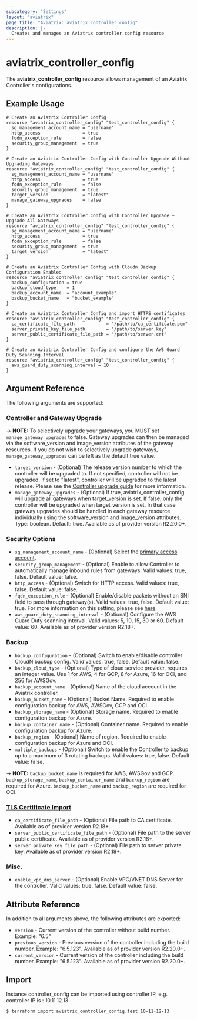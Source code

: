 ```yaml
---
subcategory: "Settings"
layout: "aviatrix"
page_title: "Aviatrix: aviatrix_controller_config"
description: |-
  Creates and manages an Aviatrix controller config resource
---
```


# aviatrix_controller_config

The **aviatrix_controller_config** resource allows management of an Aviatrix Controller's configurations.

## Example Usage

```hcl
# Create an Aviatrix Controller Config
resource "aviatrix_controller_config" "test_controller_config" {
  sg_management_account_name = "username"
  http_access                = true
  fqdn_exception_rule        = false
  security_group_management  = true
}
```
```hcl
# Create an Aviatrix Controller Config with Controller Upgrade Without Upgrading Gateways
resource "aviatrix_controller_config" "test_controller_config" {
  sg_management_account_name = "username"
  http_access                = true
  fqdn_exception_rule        = false
  security_group_management  = true
  target_version             = "latest"
  manage_gateway_upgrades    = false
}
```
```hcl
# Create an Aviatrix Controller Config with Controller Upgrade + Upgrade All Gateways
resource "aviatrix_controller_config" "test_controller_config" {
  sg_management_account_name = "username"
  http_access                = true
  fqdn_exception_rule        = false
  security_group_management  = true
  target_version             = "latest"
}
```
```hcl
# Create an Aviatrix Controller Config with Cloudn Backup Configuration Enabled
resource "aviatrix_controller_config" "test_controller_config" {
  backup_configuration = true
  backup_cloud_type    = 1
  backup_account_name  = "account_example"
  backup_bucket_name   = "bucket_example"
}
```
```hcl
# Create an Aviatrix Controller Config and import HTTPS certificates
resource "aviatrix_controller_config" "test_controller_config" {
  ca_certificate_file_path            = "/path/to/ca_certificate.pem"
  server_private_key_file_path        = "/path/to/server.key"
  server_public_certificate_file_path = "/path/to/server.crt"
}
```
```hcl
# Create an Aviatrix Controller Config and configure the AWS Guard Duty Scanning Interval
resource "aviatrix_controller_config" "test_controller_config" {
  aws_guard_duty_scanning_interval = 10
}
```


## Argument Reference

The following arguments are supported:

### Controller and Gateway Upgrade

-> **NOTE:** To selectively upgrade your gateways, you MUST set `manage_gateway_upgrades` to false. Gateway upgrades can then be managed via the software_version and image_version attributes of the gateway resources. If you do not wish to selectively upgrade gateways, `manage_gateway_upgrades` can be left as the default true value.

* `target_version` - (Optional) The release version number to which the controller will be upgraded to. If not specified, controller will not be upgraded. If set to "latest", controller will be upgraded to the latest release. Please see the [Controller upgrade guide](https://docs.aviatrix.com/HowTos/inline_upgrade.html) for more information.
* `manage_gateway_upgrades` - (Optional) If true, aviatrix_controller_config will upgrade all gateways when target_version is set. If false, only the controller will be upgraded when target_version is set. In that case gateway upgrades should be handled in each gateway resource individually using the software_version and image_version attributes. Type: boolean. Default: true. Available as of provider version R2.20.0+.

### Security Options
* `sg_management_account_name` - (Optional) Select the [primary access account](https://docs.aviatrix.com/HowTos/aviatrix_account.html#setup-primary-access-account-for-aws-cloud).
* `security_group_management` - (Optional) Enable to allow Controller to automatically manage inbound rules from gateways. Valid values: true, false. Default value: false.
* `http_access` - (Optional) Switch for HTTP access. Valid values: true, false. Default value: false.
* `fqdn_exception_rule` - (Optional) Enable/disable packets without an SNI field to pass through gateway(s). Valid values: true, false. Default value: true. For more information on this setting, please see [here](https://docs.aviatrix.com/HowTos/FQDN_Whitelists_Ref_Design.html#exception-rule)
* `aws_guard_duty_scanning_interval` - (Optional) Configure the AWS Guard Duty scanning interval. Valid values: 5, 10, 15, 30 or 60. Default value: 60. Available as of provider version R2.18+.

### Backup
* `backup_configuration` - (Optional) Switch to enable/disable controller CloudN backup config. Valid values: true, false. Default value: false.
* `backup_cloud_type` - (Optional) Type of cloud service provider, requires an integer value. Use 1 for AWS, 4 for GCP, 8 for Azure, 16 for OCI, and 256 for AWSGov.
* `backup_account_name` - (Optional) Name of the cloud account in the Aviatrix controller.
* `backup_bucket_name` - (Optional) Bucket Name. Required to enable configuration backup for AWS, AWSGov, GCP and OCI. 
* `backup_storage_name` - (Optional) Storage name. Required to enable configuration backup for Azure.
* `backup_container_name` - (Optional) Container name. Required to enable configuration backup for Azure.
* `backup_region` - (Optional) Name of region. Required to enable configuration backup for Azure and OCI.
* `multiple_backups` - (Optional) Switch to enable the Controller to backup up to a maximum of 3 rotating backups. Valid values: true, false. Default value: false.

-> **NOTE:** `backup_bucket_name` is required for AWS, AWSGov and GCP. `backup_storage_name`, `backup_container_name` and `backup_region` are required for Azure. `backup_bucket_name` and `backup_region` are required for OCI.

### [TLS Certificate Import](https://docs.aviatrix.com/HowTos/controller_certificate.html)
* `ca_certificate_file_path` - (Optional) File path to CA certificate. Available as of provider version R2.18+.
* `server_public_certificate_file_path` - (Optional) File path to the server public certificate. Available as of provider version R2.18+.
* `server_private_key_file_path` - (Optional) File path to server private key. Available as of provider version R2.18+.

### Misc.
* `enable_vpc_dns_server` - (Optional) Enable VPC/VNET DNS Server for the controller. Valid values: true, false. Default value: false.

## Attribute Reference

In addition to all arguments above, the following attributes are exported:

* `version` - Current version of the controller without build number. Example: "6.5"
* `previous_version` - Previous version of the controller including the build number. Example: "6.5.123". Available as of provider version R2.20.0+.
* `current_version` - Current version of the controller including the build number. Example: "6.5.123". Available as of provider version R2.20.0+.

## Import

Instance controller_config can be imported using controller IP, e.g. controller IP is : 10.11.12.13

```
$ terraform import aviatrix_controller_config.test 10-11-12-13
```
